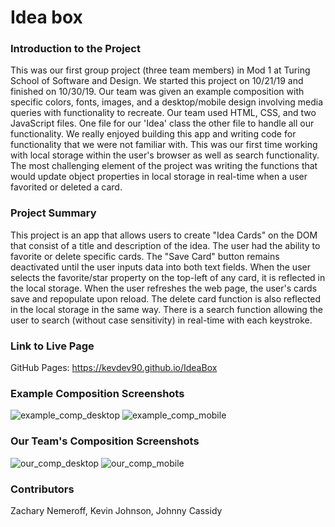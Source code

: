# Idea box

### Introduction to the Project
This was our first group project (three team members) in Mod 1 at Turing School of Software and Design. We started this project on 10/21/19 and finished on 10/30/19. Our team was given an example composition with specific colors, fonts, images, and a desktop/mobile design involving media queries with functionality to recreate. Our team used HTML, CSS, and two JavaScript files. One file for our 'Idea' class the other file to handle all our functionality. We really enjoyed building this app and writing code for functionality that we were not familiar with. This was our first time working with local storage within the user's browser as well as search functionality. The most challenging element of the project was writing the functions that would update object properties in local storage in real-time when a user favorited or deleted a card.

### Project Summary
This project is an app that allows users to create "Idea Cards" on the DOM that consist of a title and description of the idea. The user had the ability to favorite or delete specific cards. The "Save Card" button remains deactivated until the user inputs data into both text fields. When the user selects the favorite/star property on the top-left of any card, it is reflected in the local storage. When the user refreshes the web page, the user's cards save and repopulate upon reload. The delete card function is also reflected in the local storage in the same way. There is a search function allowing the user to search (without case sensitivity) in real-time with each keystroke.

### Link to Live Page
GitHub Pages: https://kevdev90.github.io/IdeaBox

### Example Composition Screenshots
![example_comp_desktop](https://user-images.githubusercontent.com/53405028/67904486-23436000-fb34-11e9-8291-d834574d3b8c.jpg)
![example_comp_mobile](https://user-images.githubusercontent.com/53405028/67904505-2d655e80-fb34-11e9-930b-a920fb2b325e.jpg)

### Our Team's Composition Screenshots
![our_comp_desktop](https://user-images.githubusercontent.com/53405028/67904469-14f54400-fb34-11e9-8823-4f1b4bb5021f.jpg)
![our_comp_mobile](https://user-images.githubusercontent.com/53405028/67904516-30f8e580-fb34-11e9-8f92-571a895c23d0.png)

### Contributors
Zachary Nemeroff, Kevin Johnson, Johnny Cassidy
